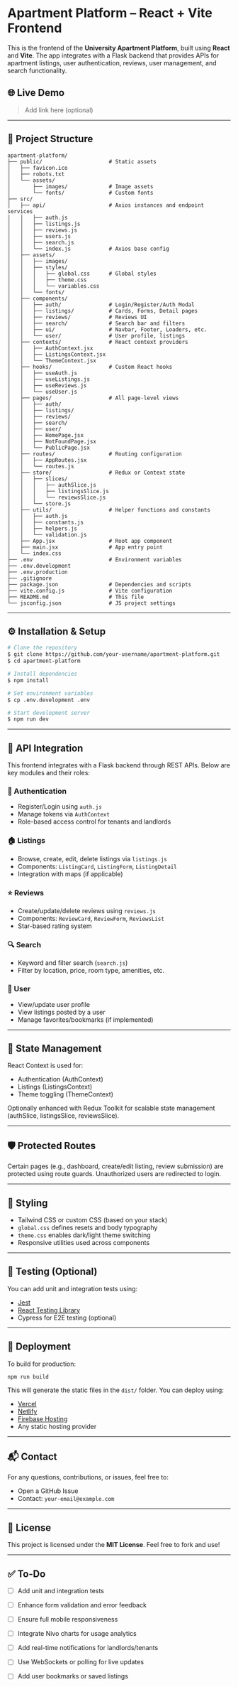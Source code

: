 # Apartment Platform – React + Vite Frontend

This is the frontend of the **University Apartment Platform**, built using **React** and **Vite**. The app integrates with a Flask backend that provides APIs for apartment listings, user authentication, reviews, user management, and search functionality.

## 🌐 Live Demo
> Add link here (optional)

---

## 📁 Project Structure
```
apartment-platform/
├── public/                     # Static assets
│   ├── favicon.ico
│   ├── robots.txt
│   └── assets/
│       ├── images/             # Image assets
│       └── fonts/              # Custom fonts
├── src/
│   ├── api/                    # Axios instances and endpoint services
│   │   ├── auth.js
│   │   ├── listings.js
│   │   ├── reviews.js
│   │   ├── users.js
│   │   ├── search.js
│   │   └── index.js            # Axios base config
│   ├── assets/
│   │   ├── images/
│   │   ├── styles/
│   │   │   ├── global.css      # Global styles
│   │   │   ├── theme.css
│   │   │   └── variables.css
│   │   └── fonts/
│   ├── components/
│   │   ├── auth/               # Login/Register/Auth Modal
│   │   ├── listings/           # Cards, Forms, Detail pages
│   │   ├── reviews/            # Reviews UI
│   │   ├── search/             # Search bar and filters
│   │   ├── ui/                 # Navbar, Footer, Loaders, etc.
│   │   └── user/               # User profile, listings
│   ├── contexts/               # React context providers
│   │   ├── AuthContext.jsx
│   │   ├── ListingsContext.jsx
│   │   └── ThemeContext.jsx
│   ├── hooks/                  # Custom React hooks
│   │   ├── useAuth.js
│   │   ├── useListings.js
│   │   ├── useReviews.js
│   │   └── useUser.js
│   ├── pages/                  # All page-level views
│   │   ├── auth/
│   │   ├── listings/
│   │   ├── reviews/
│   │   ├── search/
│   │   ├── user/
│   │   ├── HomePage.jsx
│   │   ├── NotFoundPage.jsx
│   │   └── PublicPage.jsx
│   ├── routes/                 # Routing configuration
│   │   ├── AppRoutes.jsx
│   │   └── routes.js
│   ├── store/                  # Redux or Context state
│   │   ├── slices/
│   │   │   ├── authSlice.js
│   │   │   ├── listingsSlice.js
│   │   │   └── reviewsSlice.js
│   │   └── store.js
│   ├── utils/                  # Helper functions and constants
│   │   ├── auth.js
│   │   ├── constants.js
│   │   ├── helpers.js
│   │   └── validation.js
│   ├── App.jsx                 # Root app component
│   ├── main.jsx                # App entry point
│   └── index.css
├── .env                        # Environment variables
├── .env.development
├── .env.production
├── .gitignore
├── package.json                # Dependencies and scripts
├── vite.config.js              # Vite configuration
├── README.md                   # This file
└── jsconfig.json               # JS project settings
```

---

## ⚙️ Installation & Setup

```bash
# Clone the repository
$ git clone https://github.com/your-username/apartment-platform.git
$ cd apartment-platform

# Install dependencies
$ npm install

# Set environment variables
$ cp .env.development .env

# Start development server
$ npm run dev
```

---

## 🔌 API Integration
This frontend integrates with a Flask backend through REST APIs. Below are key modules and their roles:

### 🔐 Authentication
- Register/Login using `auth.js`
- Manage tokens via `AuthContext`
- Role-based access control for tenants and landlords

### 🏠 Listings
- Browse, create, edit, delete listings via `listings.js`
- Components: `ListingCard`, `ListingForm`, `ListingDetail`
- Integration with maps (if applicable)

### ⭐ Reviews
- Create/update/delete reviews using `reviews.js`
- Components: `ReviewCard`, `ReviewForm`, `ReviewsList`
- Star-based rating system

### 🔍 Search
- Keyword and filter search (`search.js`)
- Filter by location, price, room type, amenities, etc.

### 👤 User
- View/update user profile
- View listings posted by a user
- Manage favorites/bookmarks (if implemented)

---

## 🧠 State Management
React Context is used for:
- Authentication (AuthContext)
- Listings (ListingsContext)
- Theme toggling (ThemeContext)

Optionally enhanced with Redux Toolkit for scalable state management (authSlice, listingsSlice, reviewsSlice).

---

## 🛡️ Protected Routes
Certain pages (e.g., dashboard, create/edit listing, review submission) are protected using route guards. Unauthorized users are redirected to login.

---

## 🎨 Styling
- Tailwind CSS or custom CSS (based on your stack)
- `global.css` defines resets and body typography
- `theme.css` enables dark/light theme switching
- Responsive utilities used across components

---

## 🧪 Testing (Optional)
You can add unit and integration tests using:
- [Jest](https://jestjs.io/)
- [React Testing Library](https://testing-library.com/docs/react-testing-library/intro/)
- Cypress for E2E testing (optional)

---

## 🚀 Deployment
To build for production:
```bash
npm run build
```
This will generate the static files in the `dist/` folder.
You can deploy using:
- [Vercel](https://vercel.com/)
- [Netlify](https://www.netlify.com/)
- [Firebase Hosting](https://firebase.google.com/products/hosting)
- Any static hosting provider

---

## 📬 Contact
For any questions, contributions, or issues, feel free to:
- Open a GitHub Issue
- Contact: `your-email@example.com`

---

## 📜 License
This project is licensed under the **MIT License**. Feel free to fork and use!

---

## ✅ To-Do
- [ ] Add unit and integration tests
- [ ] Enhance form validation and error feedback
- [ ] Ensure full mobile responsiveness
- [ ] Integrate Nivo charts for usage analytics
- [ ] Add real-time notifications for landlords/tenants
- [ ] Use WebSockets or polling for live updates
- [ ] Add user bookmarks or saved listings

